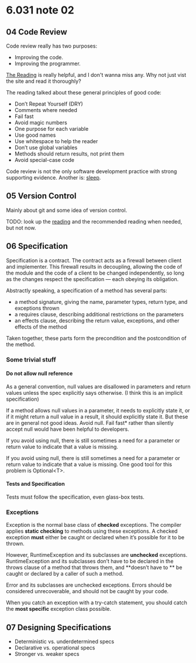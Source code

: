 # 6.031 note 02

## 04 Code Review

Code review really has two purposes:

* Improving the code.
* Improving the programmer.

[The Reading](http://web.mit.edu/6.031/www/sp21/classes/04-code-review/#avoid_magic_numbers) is really helpful, and I don't wanna miss any. Why not just vist the site and read it thoroughly?

The reading talked about these general principles of good code:

* Don’t Repeat Yourself (DRY)
* Comments where needed
* Fail fast
* Avoid magic numbers
* One purpose for each variable
* Use good names
* Use whitespace to help the reader
* Don’t use global variables
* Methods should return results, not print them
* Avoid special-case code

Code review is not the only software development practice with strong supporting evidence. Another is: [sleep](https://increment.com/teams/the-epistemology-of-software-quality/).

## 05 Version Control

Mainly about git and some idea of version control.

TODO: look up the [reading](http://web.mit.edu/6.031/www/sp21/classes/05-version-control/) and the recommended reading when needed, but not now.

## 06 Specification

Specification is a contract. The contract acts as a firewall between client and implementer. This firewall results in decoupling, allowing the code of the module and the code of a client to be changed independently, so long as the changes respect the specification — each obeying its obligation.

Abstractly speaking, a specification of a method has several parts:

* a method signature, giving the name, parameter types, return type, and exceptions thrown
* a requires clause, describing additional restrictions on the parameters
* an effects clause, describing the return value, exceptions, and other effects of the method

Taken together, these parts form the precondition and the postcondition of the method.

### Some trivial stuff

#### Do not allow null reference

As a general convention, null values are disallowed in parameters and return values unless the spec explicitly says otherwise. (I think this is an implicit specification)

If a method allows null values in a parameter, it needs to explicitly state it, or if it might return a null value in a result, it should explicitly state it. But these are in general not good ideas. Avoid null.  Fail fast* rather than silently accept null would have been helpful to developers.

If you avoid using null, there is still sometimes a need for a parameter or return value to indicate that a value is missing.

If you avoid using null, there is still sometimes a need for a parameter or return value to indicate that a value is missing. One good tool for this problem is Optional\<T\>.

#### Tests and Specification

Tests must follow the specification, even glass-box tests.

### Exceptions

Exception is the normal base class of **checked** exceptions. The compiler applies **static checking** to methods using these exceptions. A checked exception **must** either be caught or declared when it’s possible for it to be thrown.

However, RuntimeException and its subclasses are **unchecked** exceptions. RuntimeException and its subclasses don’t have to be declared in the throws clause of a method that throws them, and **doesn’t have to ** be caught or declared by a caller of such a method.

Error and its subclasses are unchecked exceptions. Errors should be considered unrecoverable, and should not be caught by your code.

When you catch an exception with a try-catch statement, you should catch the **most specific** exception class possible.

## 07 Designing Specifications

* Deterministic vs. underdetermined specs
* Declarative vs. operational specs
* Stronger vs. weaker specs
